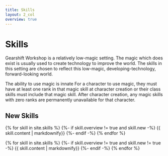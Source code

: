 ```yaml
---
title: Skills
layout: 2_col
overview: true
---
```

# Skills
Gearshift Workshop is a relatively low-magic setting. The magic which does exist is usually used to create technology to improve the world. The skills in this setting are chosen to reflect this low-magic, developing-technology, forward-looking world.

The ability to use magic is innate For a character to use magic, they must have at least one rank in that magic skill at character creation or their class skills must include that magic skill. After character creation, any magic skills with zero ranks are permanently unavailable for that character.

## New Skills
{% for skill in site.skills %}
	{%- if skill.overview != true and skill.new -%}
		<skillblock>
			{{ skill.content | markdownify}}
		</skillblock>
	{%- endif -%}
{% endfor %}

{% for skill in site.skills %}
	{%- if skill.overview != true and skill.new != true -%}
		{{ skill.content | markdownify}}
	{%- endif -%}
{% endfor %}